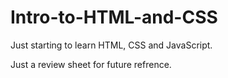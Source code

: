 # Intro-to-HTML-and-CSS
Just starting to learn HTML, CSS and JavaScript.  

Just a review sheet for future refrence. 
